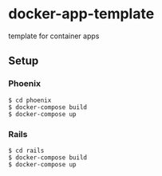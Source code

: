 # docker-app-template
template for container apps

## Setup
### Phoenix
```
$ cd phoenix
$ docker-compose build
$ docker-compose up
```
### Rails
```
$ cd rails
$ docker-compose build
$ docker-compose up
```
